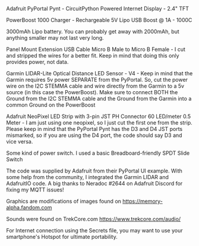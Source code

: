 Adafruit PyPortal Pynt - CircuitPython Powered Internet Display - 2.4" TFT

PowerBoost 1000 Charger - Rechargeable 5V Lipo USB Boost @ 1A - 1000C

3000mAh Lipo battery. You can probably get away with 2000mAh, but anything smaller may not last very long.

Panel Mount Extension USB Cable Micro B Male to Micro B Female - I cut and stripped the wires for a better fit. Keep in mind that doing this only provides power, not data.

Garmin LIDAR-Lite Optical Distance LED Sensor - V4 - Keep in mind that the Garmin requires 5v power SEPARATE from the PyPortal. So, cut the power wire on the I2C STEMMA cable and wire directly from the Garmin to a 5v source (in this case the PowerBoost). Make sure to connect BOTH the Ground from the I2C STEMMA cable and the Ground from the Garmin into a common Ground on the PowerBoost

Adafruit NeoPixel LED Strip with 3-pin JST PH Connector 60 LED/meter 0.5 Meter - I am just using one neopixel, so I just cut the first one from the strip. Please keep in mind that the PyPortal Pynt has the D3 and D4 JST ports mismarked, so if you are using the D4 port, the code should say D3 and vice versa.

Some kind of power switch. I used a basic Breadboard-friendly SPDT Slide Switch

The code was supplied by Adafruit from their PyPortal UI example. With some help from the community, I integrated the Garmin LIDAR and AdafruitIO code. A big thanks to Neradoc
#2644 on Adafruit Discord for fixing my MQTT issues! 

Graphics are modifications of images found on https://memory-alpha.fandom.com

Sounds were found on TrekCore.com https://www.trekcore.com/audio/

For Internet connection using the Secrets file, you may want to use your smartphone's Hotspot for ultimate portability.
